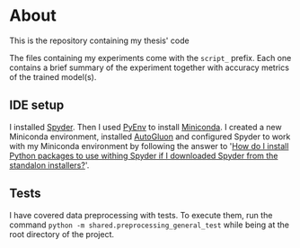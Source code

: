 # About

This is the repository containing my thesis' code

The files containing my experiments come with the `script_` prefix. Each one contains a brief summary of the experiment
together with accuracy metrics of the trained model(s).


## IDE setup
I installed [Spyder](https://www.spyder-ide.org/). Then I used [PyEnv](https://github.com/pyenv/pyenv) to install [Miniconda](https://docs.anaconda.com/miniconda/).
I created a new Miniconda environment, installed [AutoGluon](https://auto.gluon.ai/stable/index.html) and configured Spyder to work with my Miniconda environment by following
the answer to '[How do I install Python packages to use withing Spyder if I downloaded Spyder from the standalon installers?](https://docs.spyder-ide.org/5/faq.html#using-spyder)'.

## Tests
I have covered data preprocessing with tests. To execute them, run the command `python -m shared.preprocessing_general_test` while being at the root directory of the project.